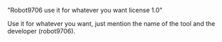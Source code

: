 "Robot9706 use it for whatever you want license 1.0"

Use it for whatever you want, just mention the name of the tool and the developer (robot9706).